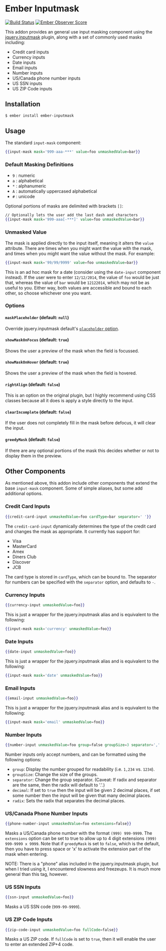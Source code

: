 # Ember Inputmask

[![Build Status](https://travis-ci.org/pzuraq/ember-inputmask.svg)](https://travis-ci.org/pzuraq/ember-inputmask)
[![Ember Observer Score](https://emberobserver.com/badges/ember-inputmask.svg)](https://emberobserver.com/addons/ember-inputmask)

This addon provides an general use input masking component using the
[jquery.inputmask](https://github.com/RobinHerbots/Inputmask/tree/3.2.7) plugin,
along with a set of commonly used masks including:

* Credit card inputs
* Currency inputs
* Date inputs
* Email inputs
* Number inputs
* US/Canada phone number inputs
* US SSN inputs
* US ZIP Code inputs

## Installation

```sh
$ ember install ember-inputmask
```

## Usage

The standard `input-mask` component:

```hbs
{{input-mask mask='999-aaa-***' value=foo unmaskedValue=bar}}
```

### Default Masking Definitions

* `9` : numeric
* `a` : alphabetical
* `*` : alphanumeric
* `A` : automatically uppercased alphabetical
* `#` : unicode

Optional portions of masks are delimited with brackets `[]`:

```hbs
// Optionally lets the user add the last dash and characters
{{input-mask mask='999-aaa[-***]' value=foo unmaskedValue=bar}}
```

### Unmasked Value

The mask is applied directly to the input itself, meaning it alters the `value`
attribute. There are times when you might want the value with the mask, and
times when you might want the value without the mask. For example:

```hbs
{{input-mask mask='99/99/9999' value=foo unmaskedValue=bar}}
```

This is an ad hoc mask for a date (consider using the `date-input` component
instead). If the user were to enter `12/12/2014`, the value of `foo` would be
just that, whereas the value of `bar` would be `12122014`, which may not be as
useful to you. Either way, both values are accessible and bound to each other,
so choose whichever one you want.

### Options

#### `maskPlaceholder` (default: `null`)

Override jquery.inputmask default's
[`placeholder` option](https://github.com/RobinHerbots/Inputmask#placeholder-1).

#### `showMaskOnFocus` (default: `true`)

Shows the user a preview of the mask when the field is focussed.

#### `showMaskOnHover` (default: `true`)

Shows the user a preview of the mask when the field is hovered.

#### `rightAlign` (default: `false`)

This is an option on the original plugin, but I highly recommend using CSS
classes because all it does is apply a style directly to the input.

#### `clearIncomplete` (default: `false`)

If the user does not completely fill in the mask before defocus, it will clear
the input.

#### `greedyMask` (default: `false`)

If there are any optional portions of the mask this decides whether or not to
display them in the preview.

## Other Components

As mentioned above, this addon include other components that extend the base
`input-mask` component. Some of simple aliases, but some add additional options.

### Credit Card Inputs

```hbs
{{credit-card-input unmaskedValue=foo cardType=bar separator=' '}}
```

The `credit-card-input` dynamically determines the type of the credit card and
changes the mask as appropriate. It currently has support for:

* Visa
* MasterCard
* Amex
* Diners Club
* Discover
* JCB

The card type is stored in `cardType`, which can be bound to. The separator for
numbers can be specified with the `separator` option, and defaults to `-`.

### Currency Inputs

```hbs
{{currency-input unmaskedValue=foo}}
```

This is just a wrapper for the jquery.inputmask alias and is equivalent to the
following:

```hbs
{{input-mask mask='currency' unmaskedValue=foo}}
```

### Date Inputs

```hbs
{{date-input unmaskedValue=foo}}
```

This is just a wrapper for the jquery.inputmask alias and is equivalent to the
following:

```hbs
{{input-mask mask='date' unmaskedValue=foo}}
```

### Email Inputs

```hbs
{{email-input unmaskedValue=foo}}
```

This is just a wrapper for the jquery.inputmask alias and is equivalent to the
following:

```hbs
{{input-mask mask='email' unmaskedValue=foo}}
```

### Number Inputs

```hbs
{{number-input unmaskedValue=foo group=false groupSize=3 separator=','' decimal=false radix='.'}}
```

Number inputs only accept numbers, and can be formatted using the following
options:

* `group`: Display the number grouped for readability (i.e. `1,234` vs. `1234`).
* `groupSize`: Change the size of the groups.
* `separator`: Change the group separator. (Caveat: If radix and separator are
  the same, then the radix will default to '.'.)
* `decimal`: If set to `true` then the input will be given 2 decimal places,
  if set some number then the input will be given that many decimal places.
* `radix`: Sets the radix that separates the decimal places.

### US/Canada Phone Number Inputs

```hbs
{{phone-number-input unmaskedValue=foo extensions=false}}
```

Masks a US/Canada phone number with the format `(999) 999-9999`.
The `extensions` option can be set to true to allow up to 4 digit extensions
`(999) 999-9999 x 9999`. Note that if `greedyMask` is set to `false`, which is
the default, then you have to press space or 'x' to activate the extension part
of the mask when entering.

NOTE: There is a "phone" alias included in the jquery.inputmask plugin, but when
I tried using it, I encountered slowness and freezeups. It is much more general
than this tag, however.

### US SSN Inputs

```hbs
{{ssn-input unmaskedValue=foo}}
```

Masks a US SSN code (`999-99-9999`).

### US ZIP Code Inputs

```hbs
{{zip-code-input unmaskedValue=foo fullCode=false}}
```

Masks a US ZIP code. If `fullCode` is set to `true`, then it will enable the
user to enter an extended ZIP+4 code.
